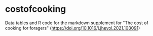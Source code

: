 # costofcooking
Data tables and R code for the markdown supplement for "The cost of cooking for foragers" (https://doi.org/10.1016/j.jhevol.2021.103091)
